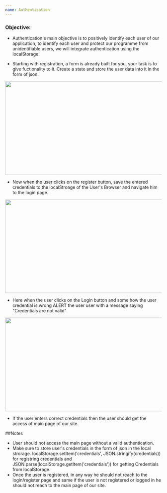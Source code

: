 ```yaml
---
name: Authentication
---
```


### Objective:
- Authentication's main objective is to positively identify each user of our application, to identify each user and protect our programme from unidentifiable users, we will integrate authentication using the localStorage.

- Starting with registration, a form is already built for you, your task is to give fuctionality to it. Create a state and store the user data into it in the form of json.

<img src="https://res.cloudinary.com/dn83xtspp/image/upload/v1676264128/Screenshot_20230213_102312_odsnlh.png" height="300px" width="700px" />

- Now when the user clicks on the register button, save the entered credentials to the localStroage of the User's Browser and navigate him to the login page.
 
 <img src="https://res.cloudinary.com/dn83xtspp/image/upload/v1676263348/Screenshot_20230213_101010_qfzqfd.png" height="300px" width="700px" />

- Here when the user clicks on the Login button and some how the user credential is wrong ALERT the user user with a message saying "Credentials are not valid"

<img src="https://res.cloudinary.com/dn83xtspp/image/upload/v1676265467/Screenshot_20230213_104536_qwsroh.png" height="300px" width="700px" />

- If the user enters correct credentials then the user should get the access of main page of our site.

##Notes
- User should not access the main page without a valid authentication.
- Make sure to store user's credentials in the form of json in the local strorage. localStorage.setItem('credentials', JSON.stringify(credentials)) for registring credentials and JSON.parse(localStorage.getItem('credentials')) for getting Credentials from localStorage.
- Once the user is registered, in any way he should not reach to the login/register page and same if the user is not registered or logged in he should not reach to the main page of our site.
